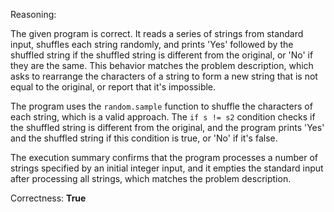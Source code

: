 Reasoning:

The given program is correct. It reads a series of strings from standard input, shuffles each string randomly, and prints 'Yes' followed by the shuffled string if the shuffled string is different from the original, or 'No' if they are the same. This behavior matches the problem description, which asks to rearrange the characters of a string to form a new string that is not equal to the original, or report that it's impossible.

The program uses the `random.sample` function to shuffle the characters of each string, which is a valid approach. The `if s != s2` condition checks if the shuffled string is different from the original, and the program prints 'Yes' and the shuffled string if this condition is true, or 'No' if it's false.

The execution summary confirms that the program processes a number of strings specified by an initial integer input, and it empties the standard input after processing all strings, which matches the problem description.

Correctness: **True**
